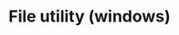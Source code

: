 ---
layout: post
categories: tools
title:  File utility (windows)
# maintenance-organization: maintenance organization
capabilities: Identifies files.
formats: many (> 1,000)
description: File Utility is usually bundled with Linux, UNIX and OS X. The GnuWin32? port is provided for use on Windows. Due to variations in versions this may cause different output when run on different platforms. File Utility is called in its default mode (no arguments), and also with -i to determine the MIME type. The output is converted into a simple XML document and then converted to FITS XML using xml/fileutility/fileutility_to_fits.xslt
usage-note: windows port - <a href="http://gnuwin32.sourceforge.net/">http://gnuwin32.sourceforge.net/</a>
more-info-url: http://darwinsys.com/file/
---